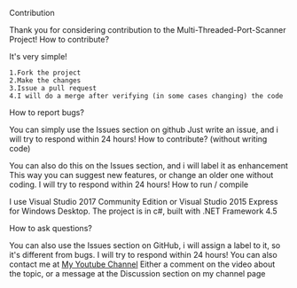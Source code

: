 

Contribution

Thank you for considering contribution to the Multi-Threaded-Port-Scanner Project! How to contribute?

It's very simple!

    1.Fork the project
    2.Make the changes
    3.Issue a pull request
    4.I will do a merge after verifying (in some cases changing) the code

How to report bugs?

You can simply use the Issues section on github Just write an issue, and i will try to respond within 24 hours! How to contribute? (without writing code)

You can also do this on the Issues section, and i will label it as enhancement This way you can suggest new features, or change an older one without coding. I will try to respond within 24 hours! How to run / compile

I use Visual Studio 2017 Community Edition or Visual Studio 2015 Express for Windows Desktop. The project is in c#, built with .NET Framework 4.5

How to ask questions?

You can also use the Issues section on GitHub, i will assign a label to it, so it's different from bugs. 
I will try to respond within 24 hours! You can also contact me at [My Youtube Channel](https://www.youtube.com/channel/UCAnWN8gy4oA1YbA9m8aVZ4Q) Either a comment on the video about the topic, or a message at the Discussion section on my channel page
